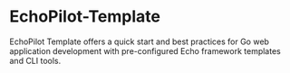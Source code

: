# EchoPilot-Template
EchoPilot Template offers a quick start and best practices for Go web application development with pre-configured Echo framework templates and CLI tools.
